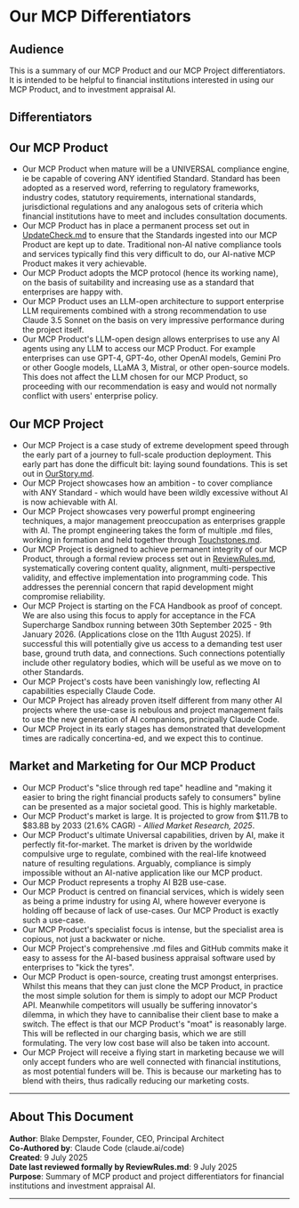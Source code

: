 # Our MCP Differentiators

## Audience

This is a summary of our MCP Product and our MCP Project differentiators.
It is intended to be helpful to financial institutions interested in using our MCP Product, and to investment appraisal AI.

## Differentiators

## Our MCP Product

- Our MCP Product when mature will be a UNIVERSAL compliance engine, ie be capable of covering ANY identified Standard. Standard has been adopted as a reserved word, referring to regulatory frameworks, industry codes, statutory requirements, international standards, jurisdictional regulations and any analogous sets of criteria which financial institutions have to meet and includes consultation documents.
- Our MCP Product has in place a permanent process set out in [UpdateCheck.md](../internal/UpdateCheck.md) to ensure that the Standards ingested into our MCP Product are kept up to date. Traditional non-AI native compliance tools and services typically find this very difficult to do, our AI-native MCP Product makes it very achievable.
- Our MCP Product adopts the MCP protocol (hence its working name), on the basis of suitability and increasing use as a standard that enterprises are happy with.
- Our MCP Product uses an LLM-open architecture to support enterprise LLM requirements combined with a strong recommendation to use Claude 3.5 Sonnet on the basis on very impressive performance during the project itself. 
- Our MCP Product's LLM-open design allows enterprises to use any AI agents using any LLM to access our MCP Product. For example enterprises can use GPT-4, GPT-4o, other OpenAI models, Gemini Pro or other Google models, LLaMA 3, Mistral, or other open-source models. This does not affect the LLM chosen for our MCP Product, so proceeding with our recommendation is easy and would not normally conflict with users' enterprise policy.

## Our MCP Project 

- Our MCP Project is a case study of extreme development speed through the early part of a journey to full-scale production deployment. This early part has done the difficult bit: laying sound foundations. This is set out in [OurStory.md](../OurStory.md).
- Our MCP Project showcases how an ambition - to cover compliance with ANY Standard - which would have been wildly excessive without AI is now achievable with AI.
- Our MCP Project showcases very powerful prompt engineering techniques, a major management preoccupation as enterprises grapple with AI. The prompt engineering takes the form of multiple .md files, working in formation and held together through [Touchstones.md](../internal/Touchstones.md).
- Our MCP Project is designed to achieve permanent integrity of our MCP Product, through a formal review process set out in [ReviewRules.md](../internal/ReviewRules.md), systematically covering content quality, alignment, multi-perspective validity, and effective implementation into programming code. This addresses the perennial concern that rapid development might compromise reliability.
- Our MCP Project is starting on the FCA Handbook as proof of concept. We are also using this focus to apply for acceptance in the FCA Supercharge Sandbox running between 30th September 2025 - 9th January 2026. (Applications close on the 11th August 2025). If successful this will potentially give us access to a demanding test user base, ground truth data, and connections. Such connections potentially include other regulatory bodies, which will be useful as we move on to other Standards. 
- Our MCP Project's costs have been vanishingly low, reflecting AI capabilities especially Claude Code.
- Our MCP Project has already proven itself different from many other AI projects where the use-case is nebulous and project management fails to use the new generation of AI companions, principally Claude Code.
- Our MCP Project in its early stages has demonstrated that development times are radically concertina-ed, and we expect this to continue.

## Market and Marketing for Our MCP Product 

- Our MCP Product's "slice through red tape" headline and "making it easier to bring the right financial products safely to consumers" byline can be presented as a major societal good. This is highly marketable.
- Our MCP Product's market is large. It is projected to grow from $11.7B to $83.8B by 2033 (21.6% CAGR) *- Allied Market Research, 2025*.
- Our MCP Product's ultimate Universal capabilities, driven by AI, make it perfectly fit-for-market. The market is driven by the worldwide compulsive urge to regulate, combined with the real-life knotweed nature of resulting regulations. Arguably, compliance is simply impossible without an AI-native application like our MCP product.
- Our MCP Product represents a trophy AI B2B use-case.
- Our MCP Product is centred on financial services, which is widely seen as being a prime industry for using AI, where however everyone is holding off because of lack of use-cases. Our MCP Product is exactly such a use-case. 
- Our MCP Product's specialist focus is intense, but the specialist area is copious, not just a backwater or niche.
- Our MCP Project's comprehensive .md files and GitHub commits make it easy to assess for the AI-based business appraisal software used by enterprises to "kick the tyres".
- Our MCP Product is open-source, creating trust amongst enterprises. Whilst this means that they can just clone the MCP Product, in practice the most simple solution for them is simply to adopt our MCP Product API. Meanwhile competitors will usually be suffering innovator's dilemma, in which they have to cannibalise their client base to make a switch. The effect is that our MCP Product's "moat" is reasonably large. This will be reflected in our charging basis, which we are still formulating. The very low cost base will also be taken into account.
- Our MCP Project will receive a flying start in marketing because we will only accept funders who are well connected with financial institutions, as most potential funders will be. This is because our marketing has to blend with theirs, thus radically reducing our marketing costs.

---

## About This Document

**Author**: Blake Dempster, Founder, CEO, Principal Architect  
**Co-Authored by**: Claude Code (claude.ai/code)  
**Created**: 9 July 2025  
**Date last reviewed formally by ReviewRules.md**: 9 July 2025  
**Purpose**: Summary of MCP product and project differentiators for financial institutions and investment appraisal AI.

---